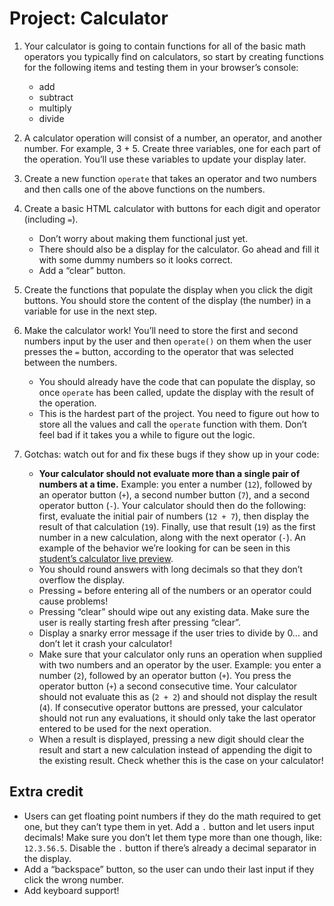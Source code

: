 # Project: Calculator

1. Your calculator is going to contain functions for all of the basic math operators you typically find on calculators, so start by creating functions for the following items and testing them in your browser’s console:
    - add
    - subtract
    - multiply
    - divide


2. A calculator operation will consist of a number, an operator, and another number. For example, 3 + 5. Create three variables, one for each part of the operation. You’ll use these variables to update your display later.

3. Create a new function `operate` that takes an operator and two numbers and then calls one of the above functions on the numbers.

4. Create a basic HTML calculator with buttons for each digit and operator (including `=`).
    - Don’t worry about making them functional just yet.
    - There should also be a display for the calculator. Go ahead and fill it with some dummy numbers so it looks correct.
    - Add a “clear” button.


5. Create the functions that populate the display when you click the digit buttons. You should store the content of the display (the number) in a variable for use in the next step.

6. Make the calculator work! You’ll need to store the first and second numbers input by the user and then `operate()` on them when the user presses the `=` button, according to the operator that was selected between the numbers.
    - You should already have the code that can populate the display, so once `operate` has been called, update the display with the result of the operation.
    - This is the hardest part of the project. You need to figure out how to store all the values and call the `operate` function with them. Don’t feel bad if it takes you a while to figure out the logic.


7. Gotchas: watch out for and fix these bugs if they show up in your code:
    - <strong>Your calculator should not evaluate more than a single pair of numbers at a time.</strong> Example: you enter a number (`12`), followed by an operator button (`+`), a second number button (`7`), and a second operator button (`-`). Your calculator should then do the following: first, evaluate the initial pair of numbers (`12 + 7`), then display the result of that calculation (`19`). Finally, use that result (`19`) as the first number in a new calculation, along with the next operator (`-`). An example of the behavior we’re looking for can be seen in this <a href="https://mrbuddh4.github.io/calculator/" target="_blank" rel="noopener noreferrer">student’s calculator live preview</a>.
    - You should round answers with long decimals so that they don’t overflow the display.
    - Pressing `=` before entering all of the numbers or an operator could cause problems!
    - Pressing “clear” should wipe out any existing data. Make sure the user is really starting fresh after pressing “clear”.
    - Display a snarky error message if the user tries to divide by 0… and don’t let it crash your calculator!
    - Make sure that your calculator only runs an operation when supplied with two numbers and an operator by the user. Example: you enter a number (`2`), followed by an operator button (`+`). You press the operator button (`+`) a second consecutive time. Your calculator should not evaluate this as (`2 + 2`) and should not display the result (`4`). If consecutive operator buttons are pressed, your calculator should not run any evaluations, it should only take the last operator entered to be used for the next operation.
    - When a result is displayed, pressing a new digit should clear the result and start a new calculation instead of appending the digit to the existing result. Check whether this is the case on your calculator!

## Extra credit

* Users can get floating point numbers if they do the math required to get one, but they can’t type them in yet. Add a `.` button and let users input decimals! Make sure you don’t let them type more than one though, like: `12.3.56.5`. Disable the `.` button if there’s already a decimal separator in the display.
* Add a “backspace” button, so the user can undo their last input if they click the wrong number.
* Add keyboard support!
